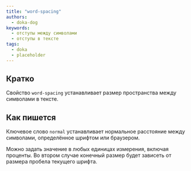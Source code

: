 ```yaml
---
title: "word-spacing"
authors:
  - doka-dog
keywords:
  - отступы между символами
  - отступы в тексте
tags:
  - doka
  - placeholder
---
```


## Кратко

Свойство `word-spacing` устанавливает размер пространства между символами в тексте.

## Как пишется

Ключевое слово `normal` устанавливает нормальное расстояние между символами, определённое шрифтом или браузером.

Можно задать значение в любых единицах измерения, включая проценты. Во втором случае конечный размер будет зависеть от размера пробела текущего шрифта.

